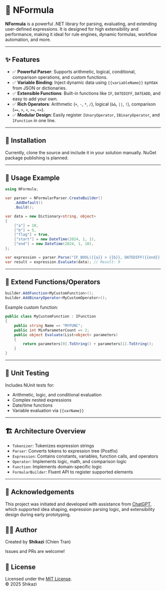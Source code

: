 
# 🧠 NFormula

**NFormula** is a powerful .NET library for parsing, evaluating, and extending user-defined expressions. It is designed for high extensibility and performance, making it ideal for rule engines, dynamic formulas, workflow automation, and more.

---

## ✨ Features

- ✅ **Powerful Parser**: Supports arithmetic, logical, conditional, comparison operations, and custom functions.
- ✅ **Variable Binding**: Inject dynamic data using `{{variableName}}` syntax from JSON or dictionaries.
- ✅ **Extensible Functions**: Built-in functions like `IF`, `DATEDIFF`, `DATEADD`, and easy to add your own.
- ✅ **Rich Operators**: Arithmetic (`+`, `-`, `*`, `/`), logical (`&&`, `||`, `!`), comparison (`==`, `>`, `<`, `>=`, `<=`).
- ✅ **Modular Design**: Easily register `IUnaryOperator`, `IBinaryOperator`, and `IFunction` in one line.

---

## 🔧 Installation

Currently, clone the source and include it in your solution manually. NuGet package publishing is planned.

---

## 🧪 Usage Example

```csharp
using NFormula;

var parser = NFormularParser.CreateBuilder()
    .AddDefault()
    .Build();

var data = new Dictionary<string, object>
{
    ["a"] = 10,
    ["b"] = 5,
    ["flag"] = true,
    ["start"] = new DateTime(2024, 1, 1),
    ["end"] = new DateTime(2024, 1, 10),
};

var expression = parser.Parse("IF_BOOL({{a}} > {{b}}, DATEDIFF({{end}}, {{start}}, \"day\"), 0)", data);
var result = expression.Evaluate(data); // Result: 9
```

---

## 🧩 Extend Functions/Operators

```csharp
builder.AddFunction<MyCustomFunction>();
builder.AddBinaryOperator<MyCustomOperator>();
```

Example custom function:

```csharp
public class MyCustomFunction : IFunction
{
    public string Name => "MYFUNC";
    public int MinParameterCount => 2;
    public object Evaluate(List<object> parameters)
    {
        return parameters[0].ToString() + parameters[1].ToString();
    }
}
```

---

## 🧪 Unit Testing

Includes NUnit tests for:
- Arithmetic, logic, and conditional evaluation
- Complex nested expressions
- Date/time functions
- Variable evaluation via `{{varName}}`

---

## 🏗️ Architecture Overview

- `Tokenizer`: Tokenizes expression strings
- `Parser`: Converts tokens to expression tree (Postfix)
- `Expression`: Contains constants, variables, function calls, and operators
- `Operator`: Implements logic, math, and comparison logic
- `Function`: Implements domain-specific logic
- `FormularBuilder`: Fluent API to register supported elements

---

## 🤖 Acknowledgements

This project was initiated and developed with assistance from [ChatGPT](https://openai.com/chatgpt), which supported idea shaping, expression parsing logic, and extensibility design during early prototyping.
## 👨‍💻 Author


Created by **Shikazi** (Chien Tran)

Issues and PRs are welcome!

## 📄 License

Licensed under the [MIT License](LICENSE).  
© 2025 Shikazi